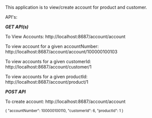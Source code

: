 This application is to view/create account for product and customer. 

API's:

***GET API(s)***

To View Accounts: http://localhost:8687/account/account

To view account for a given accountNumber: http://localhost:8687/account/account/100000100103

To view accounts for a given customerId: http://localhost:8687/account/customer/1

To view accounts for a given productId: http://localhost:8687/account/product/1

***POST API***


To create account: http://localhost:8687/account/account 

<sub> 
{
    "accountNumber": 100000100110,
    "customerId": 6,
    "productId": 1
}
</sub> 
